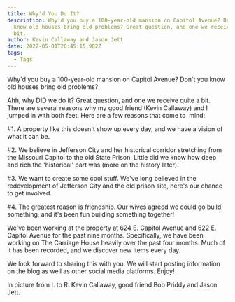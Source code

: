 ```yaml
---
title: Why'd You Do It?
description: Why'd you buy a 100-year-old mansion on Capitol Avenue? Don't you
  know old houses bring old problems? Great question, and one we receive quite a
  bit.
author: Kevin Callaway and Jason Jett
date: 2022-05-01T20:45:15.982Z
tags:
  - Tags
---
```

Why'd you buy a 100-year-old mansion on Capitol Avenue? Don't you know old houses bring old problems?


Ahh, why DID we do it? Great question, and one we receive quite a bit. There are several reasons why my good friend (Kevin Callaway) and I jumped in with both feet. Here are a few reasons that come to  mind:



\#1. A property like this doesn't show up every day, and we have a vision of what it can be.



\#2. We believe in Jefferson City and her historical corridor stretching from the Missouri Capitol to the old State Prison. Little did we know how deep and rich the 'historical' part was (more on the history later).



\#3. We want to create some cool stuff. We've long believed in the redevelopment of Jefferson City and the old prison site, here's our chance to get involved.



\#4. The greatest reason is friendship. Our wives agreed we could go build something, and it's been fun building something together!



We've been working at the property at 624 E. Capitol Avenue and 622 E. Capitol Avenue for the past nine months. Specifically, we have been working on The Carriage House heavily over the past four months. Much of it has been recorded, and we discover new items every day.



We look forward to sharing this with you. We will start posting information on the blog as well as other social media platforms. Enjoy!







In picture from L to R: Kevin Callaway, good friend Bob Priddy and Jason Jett.